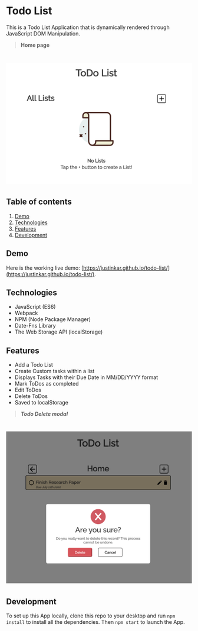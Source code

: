 # Todo List

This is a Todo List Application that is dynamically rendered through JavaScript DOM Manipulation.

> **Home page**

# ![Todo List](images/screenshot.png)

## Table of contents

1. [Demo](#demo)
2. [Technologies](#technologies)
3. [Features](#features)
4. [Development](#development)

## Demo

Here is the working live demo:
[https://justinkar.github.io/todo-list/](https://justinkar.github.io/todo-list/).

## Technologies

- JavaScript (ES6)
- Webpack
- NPM (Node Package Manager)
- Date-Fns Library
- The Web Storage API (localStorage)

## Features

- Add a Todo List
- Create Custom tasks within a list
- Displays Tasks with their Due Date in MM/DD/YYYY format
- Mark ToDos as completed
- Edit ToDos
- Delete ToDos
- Saved to localStorage

> **_Todo Delete modal_**

# ![Todo List](images/screenshot2.png)

## Development

To set up this App locally, clone this repo to your desktop and run `npm install` to install all the dependencies. Then `npm start` to launch the App.
